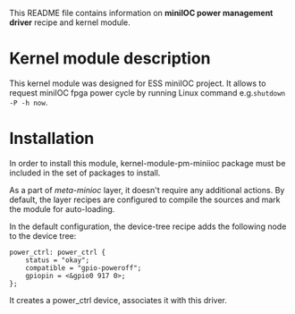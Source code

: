 This README file contains information on **miniIOC power management driver** recipe
and kernel module.

Kernel module description
=========================
This kernel module was designed for ESS miniIOC project. It allows to request miniIOC fpga
power cycle by running Linux command e.g.`shutdown -P -h now`.


Installation
============
In order to install this module, kernel-module-pm-miniioc package must
be included in the set of packages to install.

As a part of *meta-minioc* layer, it doesn't require any additional actions. By
default, the layer recipes are configured to compile the sources and mark the 
module for auto-loading.

In the default configuration, the device-tree recipe adds the following 
node to the device tree:

    power_ctrl: power_ctrl {
	    status = "okay";
	    compatible = "gpio-poweroff";
        gpiopin = <&gpio0 917 0>;
    };

It creates a power_ctrl device, associates it with this driver.
